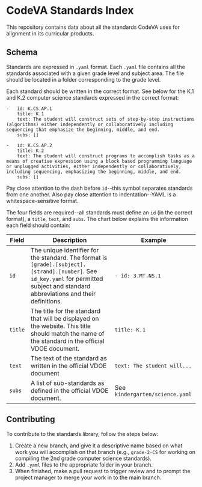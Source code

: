 # CodeVA Standards Index

This repository contains data about all the standards CodeVA uses for alignment in its curricular products.

## Schema

Standards are expressed in `.yaml` format. Each `.yaml` file contains all the standards associated with a given grade level and subject area. The file should be located in a folder corresponding to the grade level.

Each standard should be written in the correct format. See below for the K.1 and K.2 computer science standards expressed in the correct format:

```
-   id: K.CS.AP.1
    title: K.1
    text: The student will construct sets of step-by-step instructions (algorithms) either independently or collaboratively including sequencing that emphasize the beginning, middle, and end.
    subs: []

-   id: K.CS.AP.2
    title: K.2
    text: The student will construct programs to accomplish tasks as a means of creative expression using a block based programming language or unplugged activities, either independently or collaboratively, including sequencing, emphasizing the beginning, middle, and end.
    subs: []
```

Pay close attention to the dash before `id`--this symbol separates standards from one another. Also pay close attention to indentation--YAML is a whitespace-sensitive format.

The four fields are required--all standards must define an `id` (in the correct format), a `title`, `text`, and `subs`. The chart below explains the information each field should contain:

| Field | Description | Example |
| ----- | ----------- | ------- |
| `id`  | The unique identifier for the standard. The format is `[grade].[subject].[strand].[number]`. See `id_key.yaml` for permitted subject and standard abbreviations and their definitions. | `- id: 3.MT.NS.1` |
| `title` | The title for the standard that will be displayed on the website. This title should match the name of the standard in the official VDOE document. | `title: K.1` |
| `text` | The text of the standard as written in the official VDOE document | `text: The student will...` |
| `subs` | A list of sub-standards as defined in the official VDOE document. | See `kindergarten/science.yaml` |


## Contributing

To contribute to the standards library, follow the steps below:

1. Create a new branch, and give it a descriptive name based on what work you will accomplish on that branch (e.g., `grade-2-CS` for working on compiling the 2nd grade computer science standards).
2. Add `.yaml` files to the appropriate folder in your branch.
3. When finished, make a pull request to trigger review and to prompt the project manager to merge your work in to the main branch.
